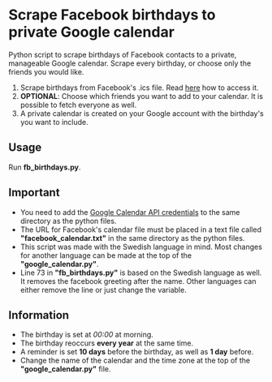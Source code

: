 # Scrape Facebook birthdays to private Google calendar
Python script to scrape birthdays of Facebook contacts to a private, manageable Google calendar. Scrape every birthday, or choose only the friends you would like.

1. Scrape birthdays from Facebook's .ics file. Read [here](https://www.anirudhsethi.in/blog/tech/import-facebook-birthdays-as-calendar/) how to access it.
2. **OPTIONAL**: Choose which friends you want to add to your calendar. It is possible to fetch everyone as well. 
3. A private calendar is created on your Google account with the birthday's you want to include.

## Usage
Run **fb_birthdays.py**.

## Important
* You need to add the [Google Calendar API credentials](https://developers.google.com/calendar/quickstart/python) to the same directory as the python files. 
* The URL for Facebook's calendar file must be placed in a text file called **"facebook_calendar.txt"** in the same directory as the python files.
* This script was made with the Swedish language in mind. Most changes for another language can be made at the top of the **"google_calendar.py"**.
* Line 73 in **"fb_birthdays.py"** is based on the Swedish language as well. It removes the facebook greeting after the name. Other languages can either remove the line or just change the variable.

## Information
* The birthday is set at *00:00* at morning.
* The birthday reoccurs **every year** at the same time.
* A reminder is set **10 days** before the birthday, as well as **1 day** before.
* Change the name of the calendar and the time zone at the top of the **"google_calendar.py"** file.
